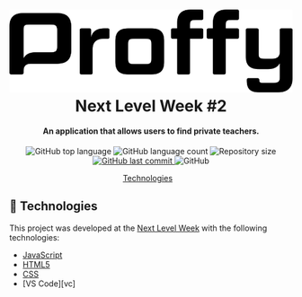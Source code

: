 <h1 align="center">
    <img alt="GoStack MeetApp" src="/assets/logo.svg" />
    <br>
    Next Level Week #2
</h1>

<h4 align="center">
  An application that allows users to find private teachers.
</h4>
<p align="center">
  <img alt="GitHub top language" src="https://img.shields.io/github/languages/top/fredericoespeschit/proffy">

  <img alt="GitHub language count" src="https://img.shields.io/github/languages/count/fredericoespeschit/proffy">

<img alt="Repository size" src="https://img.shields.io/github/repo-size/fredericoespeschit/proffy">
  <a href="https://github.com/fredericoespeschit/proffy/commits/master">
    <img alt="GitHub last commit" src="https://img.shields.io/github/last-commit/fredericoespeschit/proffy">
  </a>
  
  <img alt="GitHub" src="https://img.shields.io/github/license/fredericoespeschit/proffy">
</p>

<p align="center">
  <a href="#rocket-technologies">Technologies</a>&nbsp;&nbsp;&nbsp;
</p>

## :rocket: Technologies

This project was developed at the [Next Level Week](https://rocketseat.com.br/) with the following technologies:

- [JavaScript](https://developer.mozilla.org/pt-BR/docs/Aprender/JavaScript)
- [HTML5](https://developer.mozilla.org/pt-BR/docs/Web/HTML/HTML5)
- [CSS](https://developer.mozilla.org/pt-BR/docs/Web/CSS)
- [VS Code][vc]

